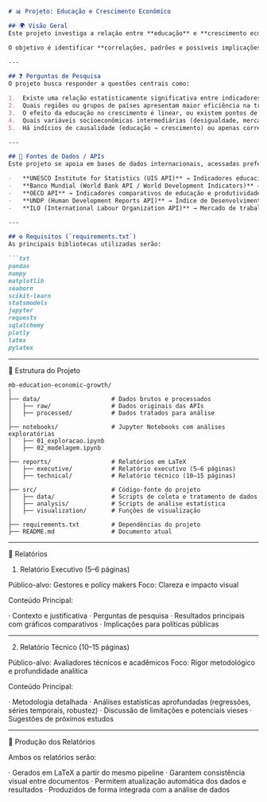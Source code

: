 ```markdown
# 📊 Projeto: Educação e Crescimento Econômico

## 🌍 Visão Geral
Este projeto investiga a relação entre **educação** e **crescimento econômico**, explorando dados de múltiplas fontes globais para compreender como indicadores educacionais influenciam o desenvolvimento econômico de países e regiões.

O objetivo é identificar **correlações, padrões e possíveis implicações de políticas públicas** que possam reforçar a importância do investimento em educação para o crescimento sustentável.

---

## ❓ Perguntas de Pesquisa
O projeto busca responder a questões centrais como:

1.  Existe uma relação estatisticamente significativa entre indicadores educacionais (taxa de matrícula, anos médios de escolaridade, gasto público em educação) e crescimento econômico (PIB per capita, crescimento anual do PIB)?
2.  Quais regiões ou grupos de países apresentam maior eficiência na transformação de investimentos em educação em crescimento econômico?
3.  O efeito da educação no crescimento é linear, ou existem pontos de saturação (diminuição dos retornos marginais)?
4.  Quais variáveis socioeconômicas intermediárias (desigualdade, mercado de trabalho, inovação tecnológica) mediam essa relação?
5.  Há indícios de causalidade (educação → crescimento) ou apenas correlação?

---

## 🔗 Fontes de Dados / APIs
Este projeto se apoia em bases de dados internacionais, acessadas preferencialmente via APIs:

-   **UNESCO Institute for Statistics (UIS API)** → Indicadores educacionais globais.
-   **Banco Mundial (World Bank API / World Development Indicators)** → PIB, crescimento econômico, indicadores sociais.
-   **OECD API** → Indicadores comparativos de educação e produtividade.
-   **UNDP (Human Development Reports API)** → Índice de Desenvolvimento Humano e variáveis socioeconômicas.
-   **ILO (International Labour Organization API)** → Mercado de trabalho e empregabilidade.

---

## ⚙️ Requisitos (`requirements.txt`)
As principais bibliotecas utilizadas serão:

```txt
pandas
numpy
matplotlib
seaborn
scikit-learn
statsmodels
jupyter
requests
sqlalchemy
plotly
latex
pylatex
```

---

📂 Estrutura do Projeto

```
mb-education-economic-growth/
│
├── data/                    # Dados brutos e processados
│   ├── raw/                 # Dados originais das APIs
│   ├── processed/           # Dados tratados para análise
│
├── notebooks/               # Jupyter Notebooks com análises exploratórias
│   ├── 01_exploracao.ipynb
│   ├── 02_modelagem.ipynb
│
├── reports/                 # Relatórios em LaTeX
│   ├── executive/           # Relatório executivo (5–6 páginas)
│   ├── technical/           # Relatório técnico (10–15 páginas)
│
├── src/                     # Código-fonte do projeto
│   ├── data/                # Scripts de coleta e tratamento de dados
│   ├── analysis/            # Scripts de análise estatística
│   ├── visualization/       # Funções de visualização
│
├── requirements.txt         # Dependências do projeto
├── README.md                # Documento atual
```

---

📄 Relatórios

1. Relatório Executivo (5–6 páginas)

Público-alvo: Gestores e policy makers
Foco: Clareza e impacto visual

Conteúdo Principal:

· Contexto e justificativa
· Perguntas de pesquisa
· Resultados principais com gráficos comparativos
· Implicações para políticas públicas

---

2. Relatório Técnico (10–15 páginas)

Público-alvo: Avaliadores técnicos e acadêmicos
Foco: Rigor metodológico e profundidade analítica

Conteúdo Principal:

· Metodologia detalhada
· Análises estatísticas aprofundadas (regressões, séries temporais, robustez)
· Discussão de limitações e potenciais vieses
· Sugestões de próximos estudos

---

🎯 Produção dos Relatórios

Ambos os relatórios serão:

· Gerados em LaTeX a partir do mesmo pipeline
· Garantem consistência visual entre documentos
· Permitem atualização automática dos dados e resultados
· Produzidos de forma integrada com a análise de dados

```